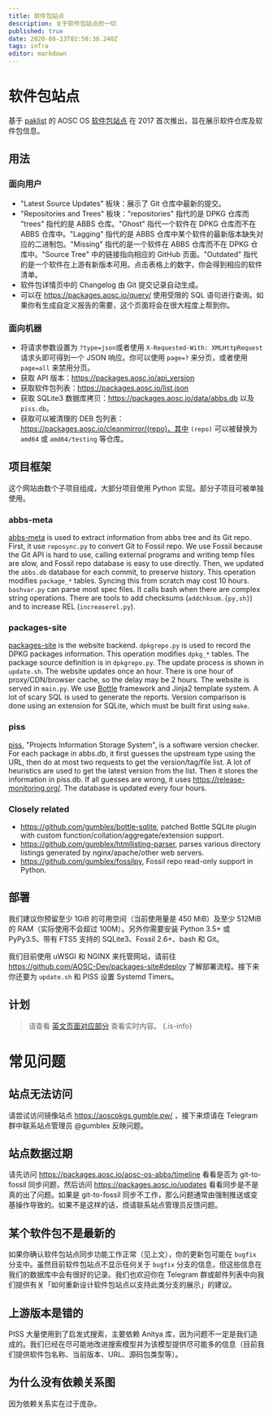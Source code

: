 ```yaml
---
title: 软件包站点
description: 关于软件包站点的一切
published: true
date: 2020-08-23T02:50:30.240Z
tags: infra
editor: markdown
---
```


# 软件包站点

基于 [paklist](https://github.com/AOSC-Dev/paklist) 的 AOSC OS [软件包站点](https://packages.aosc.io/) 在 2017 首次推出，旨在展示软件仓库及软件包信息。

## 用法

### 面向用户

- "Latest Source Updates" 板块：展示了 Git 仓库中最新的提交。
- "Repositories and Trees" 板块："repositories" 指代的是 DPKG 仓库而 "trees" 指代的是 ABBS 仓库。"Ghost" 指代一个软件在 DPKG 仓库而不在 ABBS 仓库中。"Lagging" 指代的是 ABBS 仓库中某个软件的最新版本缺失对应的二进制包。"Missing" 指代的是一个软件在 ABBS 仓库而不在 DPKG 仓库中。"Source Tree" 中的链接指向相应的 GitHub 页面。"Outdated" 指代的是一个软件在上游有新版本可用。点击表格上的数字，你会得到相应的软件清单。
- 软件包详情页中的 Changelog 由 Git 提交记录自动生成。
- 可以在 https://packages.aosc.io/query/ 使用受限的 SQL 语句进行查询。如果你有生成自定义报告的需要，这个页面将会在很大程度上帮到你。

### 面向机器

- 将请求参数设置为 `?type=json`或者使用 `X-Requested-With: XMLHttpRequest` 请求头即可得到一个 JSON 响应。你可以使用 `page=?` 来分页，或者使用 `page=all` 来禁用分页。
- 获取 API 版本：https://packages.aosc.io/api_version
- 获取软件包列表：https://packages.aosc.io/list.json
- 获取 SQLite3 数据库拷贝：https://packages.aosc.io/data/abbs.db 以及 `piss.db`。
- 获取可以被清理的 DEB 包列表：https://packages.aosc.io/cleanmirror/(repo)，其中 `(repo)` 可以被替换为 `amd64` 或 `amd64/testing` 等仓库。

## 项目框架

这个网站由数个子项目组成，大部分项目使用 Python 实现。部分子项目可被单独使用。

### abbs-meta

[abbs-meta](https://github.com/AOSC-Dev/abbs-meta) is used to extract information from abbs tree and its Git repo. First, it use `reposync.py` to convert Git to Fossil repo. We use Fossil because the Git API is hard to use, calling external programs and writing temp files are slow, and Fossil repo database is easy to use directly. Then, we updated the `abbs.db` database for each commit, to preserve history. This operation modifies `package_*` tables. Syncing this from scratch may cost 10 hours. `bashvar.py` can parse most spec files. It calls bash when there are complex string operations. There are tools to add checksums (`addchksum.{py,sh}`) and to increase REL (`increaserel.py`).

### packages-site

[packages-site](https://github.com/AOSC-Dev/packages-site) is the website backend. `dpkgrepo.py` is used to record the DPKG packages information. This operation modifies `dpkg_*` tables. The package source definition is in `dpkgrepo.py`. The update process is shown in `update.sh`. The website updates once an hour. There is one hour of proxy/CDN/browser cache, so the delay may be 2 hours.
The website is served in `main.py`. We use [Bottle](https://bottlepy.org/) framework and Jinja2 template system. A lot of scary SQL is used to generate the reports. Version comparison is done using an extension for SQLite, which must be built first using `make`.

### piss

[piss](https://github.com/AOSC-Dev/piss), "Projects Information Storage System", is a software version checker. For each package in abbs.db, it first guesses the upstream type using the URL, then do at most two requests to get the version/tag/file list. A lot of heuristics are used to get the latest version from the list. Then it stores the information in piss.db. If all guesses are wrong, it uses https://release-monitoring.org/. The database is updated every four hours.

### Closely related

- https://github.com/gumblex/bottle-sqlite, patched Bottle SQLite plugin with custom function/collation/aggregate/extension support.
- https://github.com/gumblex/htmllisting-parser, parses various directory listings generated by nginx/apache/other web servers.
- https://github.com/gumblex/fossilpy, Fossil repo read-only support in Python.

## 部署

我们建议你预留至少 1GiB 的可用空间（当前使用量是 450 MiB）及至少 512MiB 的 RAM（实际使用不会超过 100M）。另外你需要安装 Python 3.5+ 或 PyPy3.5、带有 FTS5 支持的 SQLite3、Fossil 2.6+、bash 和 Git。

我们目前使用 uWSGI 和 NGINX 来托管网站，请前往 https://github.com/AOSC-Dev/packages-site#deploy 了解部署流程。接下来你还要为 `update.sh` 和 PISS 设置 Systemd Timers。

## 计划

> 请查看 [英文页面对应部分](https://wiki.aosc.io/en/infra-packages-site#plans) 查看实时内容。
{.is-info}


# 常见问题

## 站点无法访问

请尝试访问镜像站点 https://aoscpkgs.gumble.pw/ ，接下来烦请在 Telegram 群中联系站点管理员 @gumblex 反映问题。 

## 站点数据过期

请先访问 https://packages.aosc.io/aosc-os-abbs/timeline 看看是否为 git-to-fossil 同步问题，然后访问 https://packages.aosc.io/updates 看看同步是不是真的出了问题。如果是 git-to-fossil 同步不工作，那么问题通常由强制推送或变基操作导致的。如果不是这样的话，烦请联系站点管理员反馈问题。

## 某个软件包不是最新的

如果你确认软件包站点同步功能工作正常（见上文），你的更新包可能在 `bugfix` 分支中。虽然目前软件包站点不显示任何关于 `bugfix` 分支的信息，但这些信息在我们的数据库中会有很好的记录。我们也欢迎你在 Telegram 群或邮件列表中向我们提供有关「如何重新设计软件包站点以支持此类分支的展示」的建议。

## 上游版本是错的

PISS 大量使用到了启发式搜索，主要依赖 Anitya 库，因为问题不一定是我们造成的。我们已经在尽可能地改进搜索模型并为该模型提供尽可能多的信息（目前我们提供软件包名称、当前版本、URL、源码包类型等）。

## 为什么没有依赖关系图

因为依赖关系实在过于庞杂。
